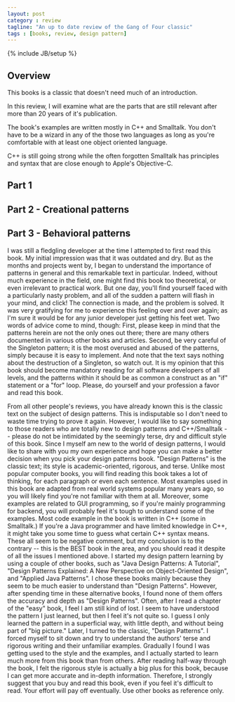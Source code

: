 ```yaml
---
layout: post
category : review
tagline: "An up to date review of the Gang of Four classic"
tags : [books, review, design pattern]
---
```

{% include JB/setup %}

## Overview

This books is a classic that doesn't need much of an introduction. 

In this review, I will examine what are the parts that are still relevant after more than 20 years of it's publication.

The book's examples are written mostly in C++ and Smalltalk. You don't have to be a wizard in any of the those two languages as long as
you're comfortable with at least one object oriented language. 

C++ is still going strong while the often forgotten Smalltalk has principles and syntax that are close enough to Apple's Objective-C.

## Part 1 

## Part 2 - Creational patterns

## Part 3 - Behavioral patterns



I was still a fledgling developer at the time I attempted to first read this book. My initial impression was that it was outdated and dry. But as the months and projects went by, I began to understand the importance of patterns in general and this remarkable text in particular. Indeed, without much experience in the field, one might find this book too theoretical, or even irrelevant to practical work. But one day, you'll find yourself faced with a particularly nasty problem, and all of the sudden a pattern will flash in your mind, and click! The connection is made, and the problem is solved. It was very gratifying for me to experience this feeling over and over again; as I'm sure it would be for any junior developer just getting his feet wet.
Two words of advice come to mind, though: First, please keep in mind that the patterns herein are not the only ones out there; there are many others documented in various other books and articles. Second, be very careful of the Singleton pattern; it is the most overused and abused of the patterns, simply because it is easy to implement. And note that the text says nothing about the destruction of a Singleton, so watch out.
It is my opinion that this book should become mandatory reading for all software developers of all levels, and the patterns within it should be as common a construct as an "if" statement or a "for" loop. Please, do yourself and your profession a favor and read this book.



From all other people's reviews, you have already known this is the classic text on the subject of design patterns. This is indisputable so I don't need to waste time trying to prove it again.
However, I would like to say something to those readers who are totally new to design patterns and C++/Smalltalk -- please do not be intimidated by the seemingly terse, dry and difficult style of this book. Since I myself am new to the world of design patterns, I would like to share with you my own experience and hope you can make a better decision when you pick your design patterns book.
"Design Patterns" is the classic text; its style is academic-oriented, rigorous, and terse. Unlike most popular computer books, you will find reading this book takes a lot of thinking, for each paragraph or even each sentence. Most examples used in this book are adapted from real world systems popular many years ago, so you will likely find you're not familiar with them at all. Moreover, some examples are related to GUI programming, so if you're mainly programming for backend, you will probably feel it's tough to understand some of the examples. Most code example in the book is written in C++ (some in Smalltalk.) If you're a Java programmer and have limited knowledge in C++, it might take you some time to guess what certain C++ syntax means.
These all seem to be negative comment, but my conclusion is to the contrary -- this is the BEST book in the area, and you should read it despite of all the issues I mentioned above. I started my design pattern learning by using a couple of other books, such as "Java Design Patterns: A Tutorial", "Design Patterns Explained: A New Perspective on Object-Oriented Design", and "Applied Java Patterns". I chose these books mainly because they seem to be much easier to understand than "Design Patterns". However, after spending time in these alternative books, I found none of them offers the accuracy and depth as "Design Patterns". Often, after I read a chapter of the "easy" book, I feel I am still kind of lost. I seem to have understood the pattern I just learned, but then I feel it's not quite so. I guess I only learned the pattern in a superficial way, with little depth, and without being part of "big picture." Later, I turned to the classic, "Design Patterns". I forced myself to sit down and try to understand the authors' terse and rigorous writing and their unfamiliar examples. Gradually I found I was getting used to the style and the examples, and I actually started to learn much more from this book than from others. After reading half-way through the book, I felt the rigorous style is actually a big plus for this book, because I can get more accurate and in-depth information.
Therefore, I strongly suggest that you buy and read this book, even if you feel it's difficult to read. Your effort will pay off eventually. Use other books as reference only.